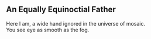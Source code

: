 An Equally Equinoctial Father
-----------------------------
Here I am, a wide hand ignored in the universe of mosaic.  
You see eye as smooth as the fog.  
